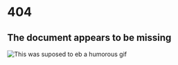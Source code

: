 # 404 
## The document appears to be missing

![This was suposed to eb a humorous gif][GIF]

[GIF]: https://media.giphy.com/media/20k1punZ5bpmM/giphy.gif
